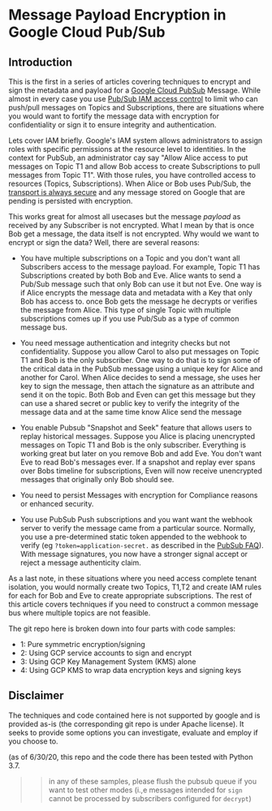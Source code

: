 # Message Payload Encryption in Google Cloud Pub/Sub

## Introduction

This is the first in a series of articles covering techniques to encrypt and sign the metadata and payload for a [Google Cloud PubSub](https://cloud.google.com/pubsub/) Message. While almost in every case you use [Pub/Sub IAM access control](https://cloud.google.com/pubsub/docs/access-control#permissions) to limit who can push/pull messages on Topics and Subscriptions, there are situations where you would want to fortify the message data with encryption for confidentiality or sign it to ensure integrity and authentication.

Lets cover IAM briefly.  Google's IAM system allows administrators to assign roles with specific permissions at the resource level to identities.  In the context for PubSub, an
administrator cay say "Allow Alice access to put messages on Topic T1 and allow Bob access to create Subscriptions to pull messages from Topic T1".  With those rules, you have controlled access to resources (Topics, Subscriptions).   When Alice or Bob uses Pub/Sub, the [transport is always secure](https://cloud.google.com/pubsub/docs/faq#security) and any message stored on Google that are pending is persisted with encryption.  

This works great for almost all usecases but the message _payload_ as received by any Subscriber is not encrypted.  What I mean by that is once Bob get a message, the data itself is not encrypted.  Why would we want to encrypt or sign the data? Well, there are several reasons:  

* You have multiple subscriptions on a Topic and you don't want all Subscribers access to the message payload.  For example, Topic T1 has Subscriptions created by both Bob and Eve.  Alice wants to send a Pub/Sub message such that only Bob can use it but not Eve. One way is if Alice encrypts the message data and metadata with a Key that only Bob has access to.  once Bob gets the message he decrypts or verifies the message from Alice. This type of single Topic with multiple subscriptions comes up if you use Pub/Sub as a type of common message bus.

* You need message authentication and integrity checks but not confidentiality.  Suppose you allow Carol to also put messages on Topic T1 and Bob is the only subscriber.  One way to do that is to sign some of the critical data in the PubSub message using a unique key for Alice and another for Carol.  When Alice decides to send a message, she uses her key to sign the message, then attach the signature as an attribute and send it on the topic.  Both Bob and Even can get this message but they can use a shared secret or public key to verify the integrity of the message data and at the same time know Alice send the message

* You enable Pubsub "Snapshot and Seek" feature that allows users to replay historical messages.  Suppose you Alice is placing unencrypted messages on Topic T1 and Bob is the only subscriber.  Everything is working great but later on you remove Bob and add Eve.  You don't want Eve to read Bob's messages ever.  If a snapshot and replay ever spans over Bobs timeline for subscriptions, Even will now receive unencrypted messages that originally only Bob should see.

* You need to persist Messages with encryption for Compliance reasons or enhanced security.

* You use PubSub Push subscriptions and you want want the webhook server to verify the message came from a particular source.  Normally, you use a pre-determined static token appended to the webhook to verify (eg ```?token=application-secret.``` as described in the [PubSub FAQ](https://cloud.google.com/pubsub/docs/faq#security)).  With message signatures, you now have a stronger signal accept or reject a message authenticity claim.

As a last note, in these situations where you need access complete tenant isolation, you would normally create two Topics, T1,T2 and create IAM rules for each for Bob and Eve to create appropriate subscriptions.  The rest of this article covers techniques if you need to construct a common message bus where multiple topics are not feasible.


The git repo here is broken down into four parts with code samples:

- 1: Pure symmetric encryption/signing
- 2: Using GCP service accounts to sign and encrypt
- 3: Using GCP Key Management System (KMS) alone
- 4: Using GCP KMS to wrap data encryption keys and signing keys

## Disclaimer

The techniques and code contained here is not supported by google and is provided as-is (the corresponding git repo is under Apache license). It seeks to provide some options you can investigate, evaluate and employ if you choose to.

(as of 6/30/20, this repo and the code there has been tested with Python 3.7.  

>> in any of these samples, please flush the pubsub queue if you want to test other modes (i.,e messages intended for `sign` cannot be processed by subscribers configured for `decrypt`)